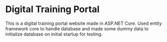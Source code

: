 # Digital Training Portal
This is a digital training portal website made in ASP.NET Core. Used entity framework core to handle database and made some dummy data to initialize database on initial startup for testing.
